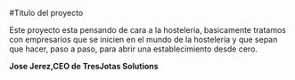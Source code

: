 #Titulo del proyecto

Este proyecto esta pensando de cara a la hosteleria, basicamente tratamos con empresarios que se inicien en el mundo de la hosteleria y que sepan que hacer, paso a paso, para abrir una establecimiento desde cero. 

**Jose Jerez,CEO de TresJotas Solutions**
